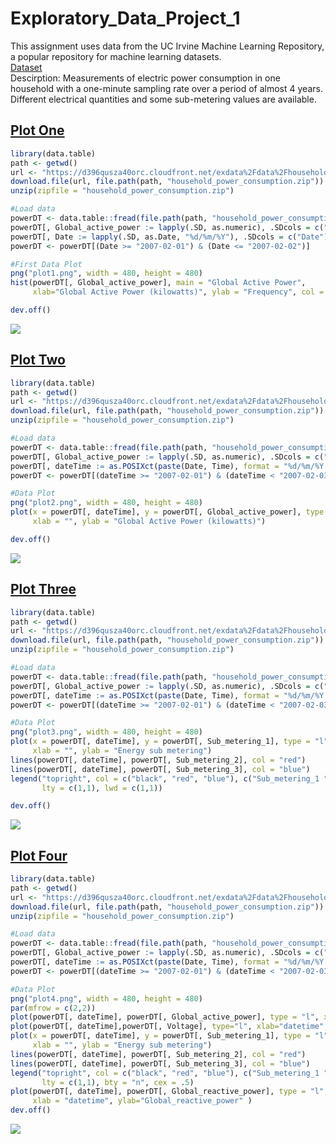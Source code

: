 # Exploratory_Data_Project_1
This assignment uses data from the UC Irvine Machine Learning Repository, a popular repository for machine learning datasets.
</br>[Dataset](https://d396qusza40orc.cloudfront.net/exdata%2Fdata%2Fhousehold_power_consumption.zip)
</br>Descirption: Measurements of electric power consumption in one household with a one-minute sampling rate over a period of almost 4 years. Different electrical quantities and some sub-metering values are available.
## [Plot One](https://github.com/Zach032/Exploratory_Data_Project_1/blob/master/plot1.R)
```R
library(data.table)
path <- getwd()
url <- "https://d396qusza40orc.cloudfront.net/exdata%2Fdata%2Fhousehold_power_consumption.zip"
download.file(url, file.path(path, "household_power_consumption.zip"))
unzip(zipfile = "household_power_consumption.zip")

#Load data
powerDT <- data.table::fread(file.path(path, "household_power_consumption.txt"))
powerDT[, Global_active_power := lapply(.SD, as.numeric), .SDcols = c("Global_active_power")]
powerDT[, Date := lapply(.SD, as.Date, "%d/%m/%Y"), .SDcols = c("Date")]
powerDT <- powerDT[(Date >= "2007-02-01") & (Date <= "2007-02-02")]

#First Data Plot
png("plot1.png", width = 480, height = 480)
hist(powerDT[, Global_active_power], main = "Global Active Power", 
     xlab="Global Active Power (kilowatts)", ylab = "Frequency", col = "red")

dev.off()
```
![](https://github.com/Zach032/Exploratory_Data_Project_1/blob/master/plot1.png)
## [Plot Two](https://github.com/Zach032/Exploratory_Data_Project_1/blob/master/plot2.R)
```R
library(data.table)
path <- getwd()
url <- "https://d396qusza40orc.cloudfront.net/exdata%2Fdata%2Fhousehold_power_consumption.zip"
download.file(url, file.path(path, "household_power_consumption.zip"))
unzip(zipfile = "household_power_consumption.zip")

#Load data
powerDT <- data.table::fread(file.path(path, "household_power_consumption.txt"))
powerDT[, Global_active_power := lapply(.SD, as.numeric), .SDcols = c("Global_active_power")]
powerDT[, dateTime := as.POSIXct(paste(Date, Time), format = "%d/%m/%Y %H:%M:%S")]
powerDT <- powerDT[(dateTime >= "2007-02-01") & (dateTime < "2007-02-03")]

#Data Plot
png("plot2.png", width = 480, height = 480)
plot(x = powerDT[, dateTime], y = powerDT[, Global_active_power], type = "l",
     xlab = "", ylab = "Global Active Power (kilowatts)")

dev.off()
```
![](https://github.com/Zach032/Exploratory_Data_Project_1/blob/master/plot2.png)
## [Plot Three](https://github.com/Zach032/Exploratory_Data_Project_1/blob/master/plot3.R)
```R
library(data.table)
path <- getwd()
url <- "https://d396qusza40orc.cloudfront.net/exdata%2Fdata%2Fhousehold_power_consumption.zip"
download.file(url, file.path(path, "household_power_consumption.zip"))
unzip(zipfile = "household_power_consumption.zip")

#Load data
powerDT <- data.table::fread(file.path(path, "household_power_consumption.txt"))
powerDT[, Global_active_power := lapply(.SD, as.numeric), .SDcols = c("Global_active_power")]
powerDT[, dateTime := as.POSIXct(paste(Date, Time), format = "%d/%m/%Y %H:%M:%S")]
powerDT <- powerDT[(dateTime >= "2007-02-01") & (dateTime < "2007-02-03")]

#Data Plot
png("plot3.png", width = 480, height = 480)
plot(x = powerDT[, dateTime], y = powerDT[, Sub_metering_1], type = "l",
     xlab = "", ylab = "Energy sub metering")
lines(powerDT[, dateTime], powerDT[, Sub_metering_2], col = "red")
lines(powerDT[, dateTime], powerDT[, Sub_metering_3], col = "blue")
legend("topright", col = c("black", "red", "blue"), c("Sub_metering_1 ", "Sub_metering_2 ", "Sub_metering_3 "), 
       lty = c(1,1), lwd = c(1,1))

dev.off()
```
![](https://github.com/Zach032/Exploratory_Data_Project_1/blob/master/plot3.png)
## [Plot Four](https://github.com/Zach032/Exploratory_Data_Project_1/blob/master/plot4.R)
```R
library(data.table)
path <- getwd()
url <- "https://d396qusza40orc.cloudfront.net/exdata%2Fdata%2Fhousehold_power_consumption.zip"
download.file(url, file.path(path, "household_power_consumption.zip"))
unzip(zipfile = "household_power_consumption.zip")

#Load data
powerDT <- data.table::fread(file.path(path, "household_power_consumption.txt"))
powerDT[, Global_active_power := lapply(.SD, as.numeric), .SDcols = c("Global_active_power")]
powerDT[, dateTime := as.POSIXct(paste(Date, Time), format = "%d/%m/%Y %H:%M:%S")]
powerDT <- powerDT[(dateTime >= "2007-02-01") & (dateTime < "2007-02-03")]

#Data Plot
png("plot4.png", width = 480, height = 480)
par(mfrow = c(2,2))
plot(powerDT[, dateTime], powerDT[, Global_active_power], type = "l", xlab = "", ylab="Global Active Power")
plot(powerDT[, dateTime],powerDT[, Voltage], type="l", xlab="datetime", ylab="Voltage")
plot(x = powerDT[, dateTime], y = powerDT[, Sub_metering_1], type = "l",
     xlab = "", ylab = "Energy sub metering")
lines(powerDT[, dateTime], powerDT[, Sub_metering_2], col = "red")
lines(powerDT[, dateTime], powerDT[, Sub_metering_3], col = "blue")
legend("topright", col = c("black", "red", "blue"), c("Sub_metering_1 ", "Sub_metering_2 ", "Sub_metering_3 "), 
       lty = c(1,1), bty = "n", cex = .5)
plot(powerDT[, dateTime], powerDT[, Global_reactive_power], type = "l",
     xlab = "datetime", ylab="Global_reactive_power" )
dev.off()
```
![](https://github.com/Zach032/Exploratory_Data_Project_1/blob/master/plot4.png)

